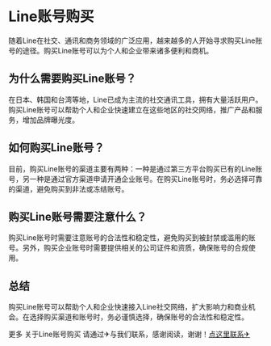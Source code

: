 # Line账号购买

随着Line在社交、通讯和商务领域的广泛应用，越来越多的人开始寻求购买Line账号的途径。购买Line账号可以为个人和企业带来诸多便利和商机。

## 为什么需要购买Line账号？

在日本、韩国和台湾等地，Line已成为主流的社交通讯工具，拥有大量活跃用户。购买Line账号可以帮助个人和企业快速建立在这些地区的社交网络，推广产品和服务，增加品牌曝光度。

## 如何购买Line账号？

目前，购买Line账号的渠道主要有两种：一种是通过第三方平台购买已有的Line账号，另一种是通过官方渠道申请开通企业账号。在购买Line账号时，务必选择可靠的渠道，避免购买到非法或冻结账号。

## 购买Line账号需要注意什么？

购买Line账号时需要注意账号的合法性和稳定性，避免购买到被封禁或滥用的账号。另外，购买企业账号时需要提供相关的公司证件和资质，确保账号的合规使用。

## 总结

购买Line账号可以帮助个人和企业快速接入Line社交网络，扩大影响力和商业机会。在选择购买渠道和账号时，务必谨慎选择，确保账号的合法性和稳定性。

更多 关于Line账号购买 请通过✈与我们联系，感谢阅读，谢谢！[点这里联系✈](https://t.me/lm66bot)